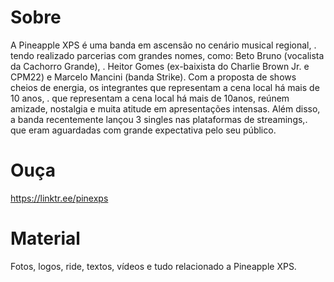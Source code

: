 # Sobre

A Pineapple XPS é uma banda em ascensão no cenário musical regional, .
tendo realizado parcerias com grandes nomes, como: Beto Bruno (vocalista da Cachorro Grande), .
Heitor Gomes (ex-baixista do Charlie Brown Jr. e CPM22) e Marcelo Mancini (banda Strike).
Com a proposta de shows cheios de energia, os integrantes que representam a cena local há mais de 10 anos, .
que representam a cena local há mais de 10anos, reúnem amizade, nostalgia e muita atitude em apresentações intensas.
Além disso, a banda recentemente lançou 3 singles nas plataformas de streamings,.
que eram aguardadas com grande expectativa pelo seu público.

# Ouça

https://linktr.ee/pinexps

# Material

Fotos, logos, ride, textos, vídeos e tudo relacionado a Pineapple XPS.
